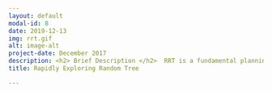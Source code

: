 ```yaml
---
layout: default
modal-id: 8
date: 2019-12-13
img: rrt.gif
alt: image-alt
project-date: December 2017
description: <h2> Brief Description </h2>  RRT is a fundamental planning algortihm in robotics and it is very useful especially when in planning in high dimensional non-convex spaces where discreting the whole space and planning exhaustively based all discrete point is not feasible.<br><br><h2> Algorithm Description</h2><ul><li> A rrt begins by first selecting a sampling a point randomly and cheks if the point is not inside any obstacles</li> Then the node which is the nearest node to the sampled point is chosen and then a unit vector pointing the direction chosing the sampled point and nearest node on the graph is calculated</li><li> Then, the graph is expanded \(\Delta\) distance in the unit vector direction from the nearest node provided the whole extension does not collide with any obstacles. A pesudocode of the whole algorithm is shown below<br><br> <img src="./img/portfolio/rrt_pseudocode.png" width="560" class="center"></li> </li>The termination point of the algorithm is when there is a direct obstacle free path from the one of the nodes in the graph to the goal destination.<li> A point which needs further eloboration from the above description is how do we check for collision during a node expansion. This checking becomes simplified when all obstacles are circular because all we need to check are only two things<ul><li>The prependicular distance of the line to be extended from each of the circle center should be less than their respective circle radius</li><li> The end points of the line should not line inside any of the circle</li></ul>Such a simplified implemenation is shown below.<br><br><img src="./img/portfolio/circular_rrt.gif" width="560" class="center"></li><li> But when we are given random obstacles, we should then use Bresnan's line algorithm to check for collisions all along the line. This is the implementation that is shown at the top of the post.</li></ul> The code for this implementation can be found at one of <a href='https://github.com/senthilpalanisamy/msr_assignments' target="_blank">my github repos</a><br> 
title: Rapidly Exploring Random Tree 

---
```


